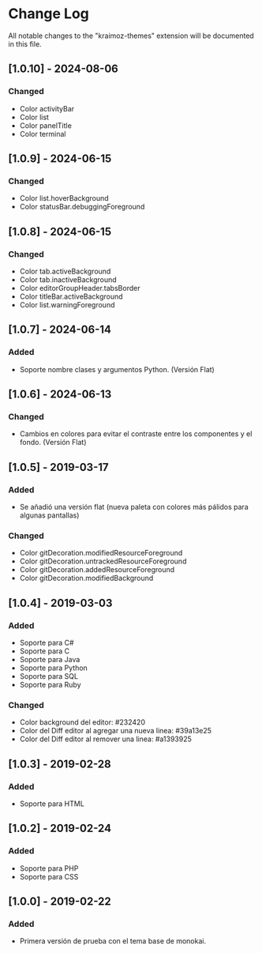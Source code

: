 # Change Log
All notable changes to the "kraimoz-themes" extension will be documented in this file.

## [1.0.10] - 2024-08-06
### Changed
- Color activityBar
- Color list
- Color panelTitle
- Color terminal

## [1.0.9] - 2024-06-15
### Changed
- Color list.hoverBackground
- Color statusBar.debuggingForeground

## [1.0.8] - 2024-06-15
### Changed
- Color tab.activeBackground
- Color tab.inactiveBackground
- Color editorGroupHeader.tabsBorder
- Color titleBar.activeBackground
- Color list.warningForeground

## [1.0.7] - 2024-06-14
### Added
- Soporte nombre clases y argumentos Python. (Versión Flat)

## [1.0.6] - 2024-06-13
### Changed
- Cambios en colores para evitar el contraste entre los componentes y el fondo. (Versión Flat)

## [1.0.5] - 2019-03-17
### Added
- Se añadió una versión flat (nueva paleta con colores más pálidos para algunas pantallas)

### Changed
- Color gitDecoration.modifiedResourceForeground
- Color gitDecoration.untrackedResourceForeground
- Color gitDecoration.addedResourceForeground
- Color gitDecoration.modifiedBackground

## [1.0.4] - 2019-03-03
### Added
- Soporte para C#
- Soporte para C
- Soporte para Java
- Soporte para Python
- Soporte para SQL
- Soporte para Ruby

### Changed
- Color background del editor: #232420
- Color del Diff editor al agregar una nueva linea: #39a13e25
- Color del Diff editor al remover una linea: #a1393925

## [1.0.3] - 2019-02-28
### Added
- Soporte para HTML

## [1.0.2] - 2019-02-24
### Added
- Soporte para PHP
- Soporte para CSS

## [1.0.0] - 2019-02-22
### Added
- Primera versión de prueba con el tema base de monokai.